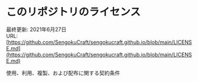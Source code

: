 # このリポジトリのライセンス

最終更新: 2021年6月27日  
URL: [https://github.com/SengokuCraft/sengokucraft.github.io/blob/main/LICENSE.md](https://github.com/SengokuCraft/sengokucraft.github.io/blob/main/LICENSE.md)  

使用、利用、複製、および配布に関する契約条件  

